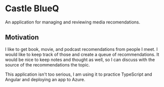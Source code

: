 # Castle BlueQ

An application for managing and reviewing media recomendations.

## Motivation

I like to get book, movie, and podcast recomendations from people I meet. I would like to keep track of those and create a queue of recommendations. It would be nice to keep notes and thought as well, so I can discuss with the source of the recommendations the topic.

This application isn't too serious, I am using it to practice TypeScript and Angular and deploying an app to Azure.